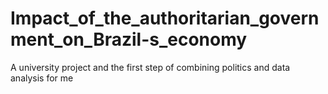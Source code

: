 # Impact_of_the_authoritarian_government_on_Brazil-s_economy
A university project and the first step of combining politics and data analysis for me 
